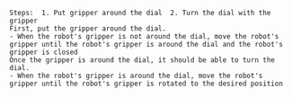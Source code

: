
    Steps:  1. Put gripper around the dial  2. Turn the dial with the gripper 
    First, put the gripper around the dial.
    - When the robot's gripper is not around the dial, move the robot's gripper until the robot's gripper is around the dial and the robot's gripper is closed
    Once the gripper is around the dial, it should be able to turn the dial.
    - When the robot's gripper is around the dial, move the robot's gripper until the robot's gripper is rotated to the desired position